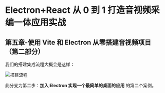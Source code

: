# Electron+React 从 0 到 1 打造音视频采编一体应用实战

## 第五章-使用 Vite 和 Electron 从零搭建音视频项目（第二部分）

我们的搭建集成流程大概会是这样：

![搭建流程](https://p3-juejin.byteimg.com/tos-cn-i-k3u1fbpfcp/4b26805a5cc341cca25778b064d54688~tplv-k3u1fbpfcp-watermark.image?)

此分支为第二步：**加入 Electron 实现一个最简单的桌面的应用** 的第二个案例。
